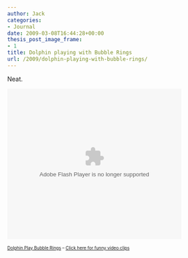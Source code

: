 ```yaml
---
author: Jack
categories:
- Journal
date: 2009-03-08T16:44:28+00:00
thesis_post_image_frame:
- 1
title: Dolphin playing with Bubble Rings
url: /2009/dolphin-playing-with-bubble-rings/
---
```


Neat.

<embed src="http://www.metacafe.com/fplayer/1041454/dolphin_play_bubble_rings.swf" width="400" height="345" wmode="transparent" allowFullScreen="true" pluginspage="http://www.macromedia.com/go/getflashplayer" type="application/x-shockwave-flash">
</embed>

  
<font size = 1>[Dolphin Play Bubble Rings][1] &#8211; [Click here for funny video clips][2]</font>

 [1]: http://www.metacafe.com/watch/1041454/dolphin_play_bubble_rings/
 [2]: http://www.metacafe.com/